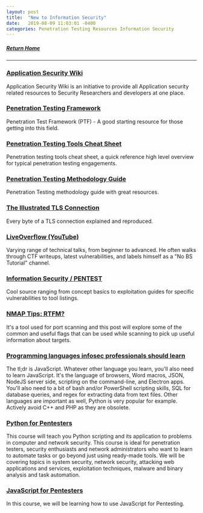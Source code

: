 ```yaml
---
layout: post
title:  "New to Information Security"
date:   2019-08-09 11:03:01 -0400
categories: Penetration Testing Resources Information Security
---
```


##### [Return Home](https://thegetch.github.io/penetration/testing/resources/2020/07/24/Home/)

---

### [Application Security Wiki](https://appsecwiki.com/#/)

Application Security Wiki is an initiative to provide all Application security related resources to Security Researchers and developers at one place.

### [Penetration Testing Framework](http://www.vulnerabilityassessment.co.uk/Penetration%20Test.html)

Penetration Test Framework (PTF) - A good starting resource for those getting into this field.

### [Penetration Testing Tools Cheat Sheet](https://highon.coffee/blog/penetration-testing-tools-cheat-sheet/)

Penetration testing tools cheat sheet, a quick reference high level overview for typical penetration testing engagements.

### [Penetration Testing Methodology Guide](http://www.0daysecurity.com/pentest.html)

Penetration Testing methodology guide with great resources.
 
### [The Illustrated TLS Connection](https://tls.ulfheim.net/)

Every byte of a TLS connection explained and reproduced.

### [LiveOverflow (YouTube)](https://www.youtube.com/channel/UClcE-kVhqyiHCcjYwcpfj9w)

Varying range of technical talks, from beginner to advanced. He often walks through CTF writeups, latest vulnerabilities, and labels himself as a "No BS Tutorial" channel.

### [Information Security / PENTEST](https://phonexicum.github.io/infosec/)

Cool source ranging from concept basics to exploitation guides for specific vulnerabilities to tool listings.

### [NMAP Tips: RTFM?](https://blog.zsec.uk/nmap-rtfm/)

It's a tool used for port scanning and this post will explore some of the common and useful flags that can be used while scanning to pick up useful information about targets.

### [Programming languages infosec professionals should learn](https://blog.erratasec.com/2019/04/programming-languages-infosec.html)

The tl;dr is JavaScript. Whatever other language you learn, you'll also need to learn JavaScript. It's the language of browsers, Word macros, JSON, NodeJS server side, scripting on the command-line, and Electron apps. You'll also need to a bit of bash and/or PowerShell scripting skills, SQL for database queries, and regex for extracting data from text files. Other languages are important as well, Python is very popular for example. Actively avoid C++ and PHP as they are obsolete.

### [Python for Pentesters](https://www.pentesteracademy.com/course?id=1)

This course will teach you Python scripting and its application to problems in computer and network security. This course is ideal for penetration testers, security enthusiasts and network administrators who want to learn to automate tasks or go beyond just using ready-made tools. We will be covering topics in system security, network security, attacking web applications and services, exploitation techniques, malware and binary analysis and task automation.

### [JavaScript for Pentesters](https://www.pentesteracademy.com/course?id=11)

In this course, we will be learning how to use JavaScript for Pentesting.
